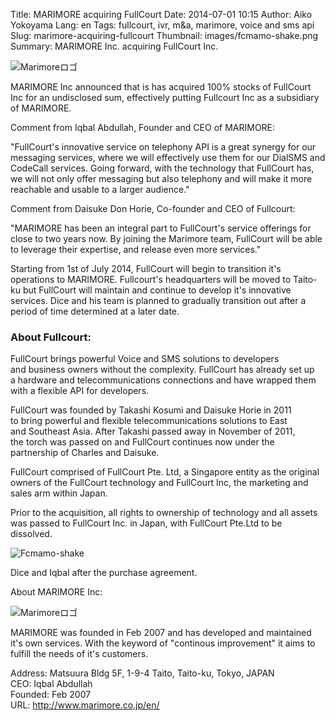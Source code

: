 Title: MARIMORE acquiring FullCourt
Date: 2014-07-01 10:15
Author: Aiko Yokoyama
Lang: en
Tags: fullcourt, ivr, m&a, marimore, voice and sms api
Slug: marimore-acquiring-fullcourt
Thumbnail: images/fcmamo-shake.png
Summary: MARIMORE Inc. acquiring FullCourt Inc.

![Marimoreロゴ]({filename}/images/marimore-logo.gif)

MARIMORE Inc announced that is has acquired 100% stocks of FullCourt Inc
for an undisclosed sum, effectively putting Fullcourt Inc as a
subsidiary of MARIMORE.

Comment from Iqbal Abdullah, Founder and CEO of MARIMORE:

"FullCourt's innovative service on telephony API is a great synergy for our messaging
services, where we will effectively use them for our DialSMS and
CodeCall services. Going forward, with the technology that FullCourt
has, we will not only offer messaging but also telephony and will make
it more reachable and usable to a larger audience."

Comment from Daisuke Don Horie, Co-founder and CEO of Fullcourt:

"MARIMORE has been an integral part to FullCourt's service offerings for close to
two years now. By joining the Marimore team, FullCourt will be able to
leverage their expertise, and release even more services."

Starting from 1st of July 2014, FullCourt will begin to transition it's
operations to MARIMORE. Fullcourt's headquarters will be moved
to Taito-ku but FullCourt will maintain and continue to develop
it's innovative services. Dice and his team is planned to
gradually transition out after a period of time determined at a later
date.

### About Fullcourt:

FullCourt brings powerful Voice and SMS solutions to developers and business
owners without the complexity. FullCourt has already set up a hardware
and telecommunications connections and have wrapped them with a flexible
API for developers.

FullCourt was founded by Takashi Kosumi and Daisuke Horie in 2011 to bring
powerful and flexible telecommunications solutions to East and Southeast
Asia. After Takashi passed away in November of 2011, the torch was
passed on and FullCourt continues now under the partnership of Charles
and Daisuke.

FullCourt comprised of FullCourt Pte. Ltd, a Singapore entity as the original
owners of the FullCourt technology and FullCourt Inc, the marketing and
sales arm within Japan.

Prior to the acquisition, all rights to ownership of technology and all assets
was passed to FullCourt Inc. in Japan, with FullCourt Pte.Ltd to be
dissolved.

![Fcmamo-shake]({filename}/images/fcmamo-shake.png "Fcmamo-shake")

Dice and Iqbal after the purchase agreement.

About MARIMORE Inc:

![Marimoreロゴ]({filename}/images/marimore-logo.gif)

MARIMORE was founded in Feb 2007 and has developed and maintained it's own
services. With the keyword of "continous improvement" it aims to fulfill
the needs of it's customers.

Address: Matsuura Bldg 5F, 1-9-4 Taito, Taito-ku, Tokyo, JAPAN  
CEO: Iqbal Abdullah  
Founded: Feb 2007  
URL: <http://www.marimore.co.jp/en/></span>
